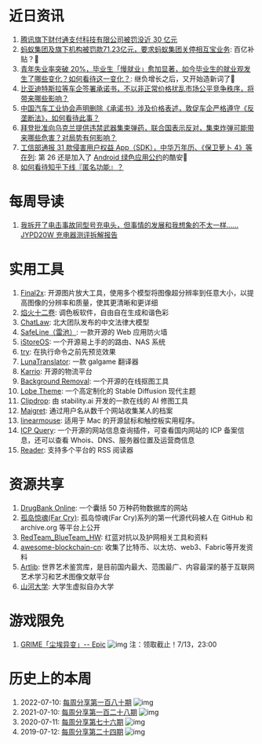 # 近日资讯

1. [腾讯旗下财付通支付科技有限公司被罚没近 30 亿元](https://www.ithome.com/0/704/447.htm)
2. [蚂蚁集团及旗下机构被罚款71.23亿元，要求蚂蚁集团关停相互宝业务](http://www.csrc.gov.cn/csrc/c100028/c7418599/content.shtml): 百亿补贴？🤣
3. [青年失业率突破 20%，毕业生「慢就业」愈加显著，如今毕业生的就业观发生了哪些变化？如何看待这一变化？](https://www.zhihu.com/question/608938944): 继负增长之后，又开始造新词了🤣
4. [比亚迪特斯拉等车企签署承诺书，不以非正常价格扰乱市场公平竞争秩序，将带来哪些影响？](https://www.zhihu.com/question/610644843)
5. [中国汽车工业协会声明删除《承诺书》涉及价格表述，敦促车企严格遵守《反垄断法》，如何看待此事？](https://www.zhihu.com/question/611038104)
6. [拜登批准向乌克兰提供违禁武器集束弹药，联合国表示反对，集束炸弹可能带来哪些危害？对局势有何影响？](https://www.zhihu.com/question/610954206)
7. [工信部通报 31 款侵害用户权益 App（SDK），中华万年历、《保卫萝卜 4》等在列](https://www.ithome.com/0/704/400.htm): 第 26 还是加入了 [Android 绿色应用公约](https://greenify.oasisfeng.com/)的酷安🤣
8. [如何看待知乎下线『匿名功能』？](https://www.zhihu.com/question/610881311)

# 每周导读

1. [我拆开了电击事故同型号充电头，但事情的发展和我想象的不太一样……JYPD20W 充电器测评拆解报告](https://www.coolapk.com/feed/47401216)

# 实用工具

1. [Final2x](https://github.com/Tohrusky/Final2x/): 开源图片放大工具，使用多个模型将图像超分辨率到任意大小，以提高图像的分辨率和质量，使其更清晰和更详细
2. [焰火十二卷](https://github.com/eigenmiao/Rickrack/): 调色板软件，自由自在生成和谐色彩
3. [ChatLaw](https://github.com/PKU-YuanGroup/ChatLaw): 北大团队发布的中文法律大模型
4. [SafeLine（雷池）](https://github.com/chaitin/safeline): 一款开源的 Web 应用防火墙
5. [iStoreOS](https://github.com/istoreos/istoreos): 一个开源易上手的的路由、NAS 系统
6. [try](https://github.com/binpash/try): 在执行命令之前先预览效果
7. [LunaTranslator](https://github.com/HIllya51/LunaTranslator): 一款 galgame 翻译器
8. [Karrio](https://github.com/karrioapi/karrio): 开源的物流平台
9. [Background Removal](https://github.com/imgly/background-removal-js): 一个开源的在线抠图工具
10. [Lobe Theme](https://github.com/canisminor1990/sd-webui-lobe-theme): 一个高定制化的 Stable Diffusion 现代主题
11. [Clipdrop](https://clipdrop.co/tools): 由 stability.ai 开发的一款在线的 AI 修图工具
12. [Maigret](https://github.com/soxoj/maigret): 通过用户名从数千个网站收集某人的档案
13. [linearmouse](https://github.com/linearmouse/linearmouse): 适用于 Mac 的开源鼠标和触控板实用程序。
14. [ICP Query](https://github.com/yuedanlabs/icp-query-extension): 一个开源的网站信息查询插件，可查看国内网站的 ICP 备案信息，还可以查看 Whois、DNS、服务器位置及运营商信息
15. [Reader](https://github.com/msasikanth/reader): 支持多个平台的 RSS 阅读器

# 资源共享

1. [DrugBank Online](https://go.drugbank.com/): 一个囊括 50 万种药物数据库的网站
2. [孤岛惊魂(Far Cry)](https://github.com/StrongPC123/Far-Cry-1-Source-Full): 孤岛惊魂(Far Cry)系列的第一代源代码被人在 GitHub 和 archive.org 等平台上公开
3. [RedTeam_BlueTeam_HW](https://github.com/Mr-xn/RedTeam_BlueTeam_HW): 红蓝对抗以及护网相关工具和资料
4. [awesome-blockchain-cn](https://github.com/chaozh/awesome-blockchain-cn): 收集了比特币、以太坊、web3、Fabric等开发资料
5. [Artlib](https://www.artlib.cn/): 世界艺术鉴赏库，是目前国内最大、范围最广、内容最深的基于互联网艺术学习和艺术图像文献平台
6. [山河大学](https://github.com/SHSSEDU): 大学生虚拟自办大学

# 游戏限免

1. [GRIME「尘埃异变」-- Epic](https://store.epicgames.com/p/grime)
![img](http://mmbiz.qpic.cn/sz_mmbiz_png/pDARXZuibAKRRQbx0Xiao0iavI3ia9leHEVZXPgCwn0MIP7zGTFWdY7oecmvVpt5ZXsWse2OMX007Cznr8X3aTMJPA/640?wx_fmt=png)
注：领取截止！7/13，23:00

# 历史上的本周

1. 2022-07-10: [每周分享第一百八十期](https://mp.weixin.qq.com/s/qH11c-dqGCH33Nu7ImanuQ)
![img](https://mmbiz.qpic.cn/sz_mmbiz_jpg/pDARXZuibAKQBk5FiaBnexAq4XK2hHJuODajG6ENic5oXLfc7ZRgAgpCvInKOsWUqdkU16N3y890MNICjicDibKW8hg/640?wx_fmt=jpeg&wxfrom=5&wx_lazy=1&wx_co=1)
2. 2021-07-10: [每周分享第一百二十八期](https://mp.weixin.qq.com/s/ircYdQJq9ixHbr_k830BZg)
![img](https://mmbiz.qpic.cn/sz_mmbiz_jpg/pDARXZuibAKQktReJpUYoA4fnNbKiagAJFCNqTib9YoNG5FFVqMWF833lmloa6iaMGE19uyMDS07qreCbZf3M0mCPQ/640?wx_fmt=jpeg&wxfrom=5&wx_lazy=1&wx_co=1)
3. 2020-07-11: [每周分享第七十六期](https://mp.weixin.qq.com/s/BKoaEbQK0uFgeENeWsxYyg)
![img](https://mmbiz.qpic.cn/sz_mmbiz_jpg/pDARXZuibAKQB3w6eS1qOtUTYQEGLquWiaZYW55RSSibrWdmVTxlmBcbcsH5K5JBwkK8AHiaLM1zWicDLz1b8H7jG2w/640?wx_fmt=jpeg&wxfrom=5&wx_lazy=1&wx_co=1)
4. 2019-07-12: [每周分享第二十四期](https://mp.weixin.qq.com/s/0gl1mSRt9jqW-tAb-vy9sw)
![img](https://mmbiz.qpic.cn/mmbiz_png/pDARXZuibAKQtTRTJMWrxe6bzLj9qiaPwE6fbIjM2FbA9VTl3lGBCTrWHEEOgZ5rMVQws4dCwIHRp2NEyPraFqmQ/640?wx_fmt=png&wxfrom=5&wx_lazy=1&wx_co=1)
